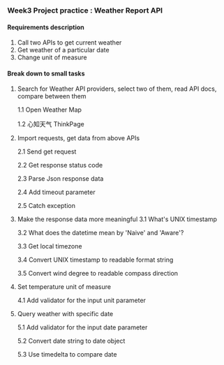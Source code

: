 ### Week3 Project practice : Weather Report API

#### Requirements description

1. Call two APIs to get current weather
2. Get weather of a particular date
3. Change unit of measure

#### Break down to small tasks

1. Search for Weather API providers, select two of them, read API docs, compare between them

   1.1 Open Weather Map
   
   1.2 心知天气 ThinkPage
2. Import requests, get data from above APIs

   2.1 Send get request
   
   2.2 Get response status code
   
   2.3 Parse Json response data
   
   2.4 Add timeout parameter
   
   2.5 Catch exception
   
3. Make the response data more meaningful 
   3.1 What's UNIX timestamp
   
   3.2 What does the datetime mean by 'Naive' and 'Aware'?
   
   3.3 Get local timezone
   
   3.4 Convert UNIX timestamp to readable format string
   
   3.5 Convert wind degree to readable compass direction
   
4. Set temperature unit of measure

   4.1 Add validator for the input unit parameter
5. Query weather with specific date

   5.1 Add validator for the input date parameter
   
   5.2 Convert date string to date object
   
   5.3 Use timedelta to compare date





